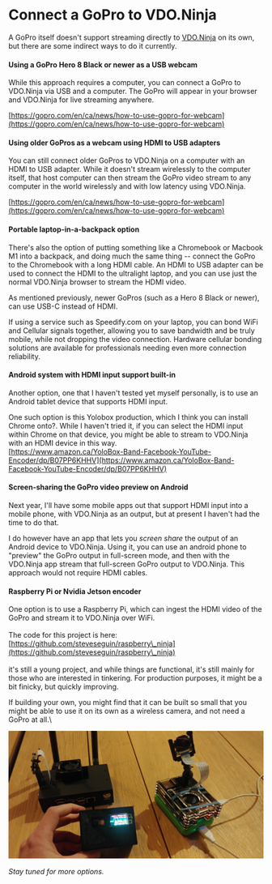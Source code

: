# Connect a GoPro to VDO.Ninja

A GoPro itself doesn't support streaming directly to [VDO.Ninja](https://vdo.ninja) on its own, but there are some indirect ways to do it currently.

#### Using a GoPro Hero 8 Black or newer as a USB webcam

While this approach requires a computer, you can connect a GoPro to VDO.Ninja via USB and a computer. The GoPro will appear in your browser and VDO.Ninja for live streaming anywhere.

[https://gopro.com/en/ca/news/how-to-use-gopro-for-webcam](https://gopro.com/en/ca/news/how-to-use-gopro-for-webcam)

#### Using older GoPros as a webcam using HDMI to USB adapters

You can still connect older GoPros to VDO.Ninja on a computer with an HDMI to USB adapter. While it doesn't stream wirelessly to the computer itself, that host computer can then stream the GoPro video stream to any computer in the world wirelessly and with low latency using VDO.Ninja.

[https://gopro.com/en/ca/news/how-to-use-gopro-for-webcam](https://gopro.com/en/ca/news/how-to-use-gopro-for-webcam)

#### Portable laptop-in-a-backpack option

There's also the option of putting something like a Chromebook or Macbook M1 into a backpack, and doing much the same thing -- connect the GoPro to the Chromebook with a long HDMI cable. An HDMI to USB adapter can be used to connect the HDMI to the ultralight laptop, and you can use just the normal VDO.Ninja browser to stream the HDMI video.&#x20;

As mentioned previously, newer GoPros (such as a Hero 8 Black or newer), can use USB-C instead of HDMI.

If using a service such as Speedify.com on your laptop, you can bond WiFi and Cellular signals together, allowing you to save bandwidth and be truly mobile, while not dropping the video connection. Hardware cellular bonding solutions are available for professionals needing even more connection reliability.&#x20;

#### Android system with HDMI input support built-in

Another option, one that I haven't tested yet myself personally, is to use an Android tablet device that supports HDMI input.

One such option is this Yolobox production, which I think you can install Chrome onto?. While I haven't tried it, if you can select the HDMI input within Chrome on that device, you might be able to stream to VDO.Ninja with an HDMI device in this way.\
[https://www.amazon.ca/YoloBox-Band-Facebook-YouTube-Encoder/dp/B07PP6KHHV](https://www.amazon.ca/YoloBox-Band-Facebook-YouTube-Encoder/dp/B07PP6KHHV)

#### Screen-sharing the GoPro video preview on Android

Next year, I'll have some mobile apps out that support HDMI input into a mobile phone, with VDO.Ninja as an output, but at present I haven't had the time to do that.&#x20;

I do however have an app that lets you _screen share_ the output of an Android device to VDO.Ninja. Using it, you can use an android phone to "preview" the GoPro output in full-screen mode, and then with the VDO.Ninja app stream that full-screen GoPro output to VDO.Ninja. This approach would not require HDMI cables.

#### Raspberry Pi or Nvidia Jetson encoder

One option is to use a Raspberry Pi, which can ingest the HDMI video of the GoPro and stream it to VDO.Ninja over WiFi. \
\
The code for this project is here: [https://github.com/steveseguin/raspberry\_ninja](https://github.com/steveseguin/raspberry\_ninja) \
\
it's still a young project, and while things are functional, it's still mainly for those who are interested in tinkering. For production purposes, it might be a bit finicky, but quickly improving.&#x20;

If building your own, you might find that it can be built so small that you might be able to use it on its own as a wireless camera, and not need a GoPro at all.\


![](<../.gitbook/assets/image (127).png>)

_Stay tuned for more options._
